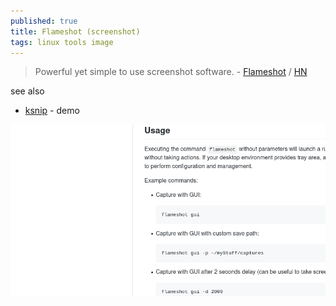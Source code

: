 ```yaml
---
published: true
title: Flameshot (screenshot)
tags: linux tools image
---
```

> Powerful yet simple to use screenshot software. - [Flameshot](https://github.com/flameshot-org/flameshot/) / [HN](https://news.ycombinator.com/item?id=26113753)

<link rel="icon" href="https://flameshot.org/favicon-32x32.png" type="image/png" />


see also
- [ksnip](https://www.youtube.com/watch?v=i0AMdQADFp4) - demo

![caption](https://raw.githubusercontent.com/flameshot-org/flameshot/master/data/img/preview/animatedUsage.gif)
